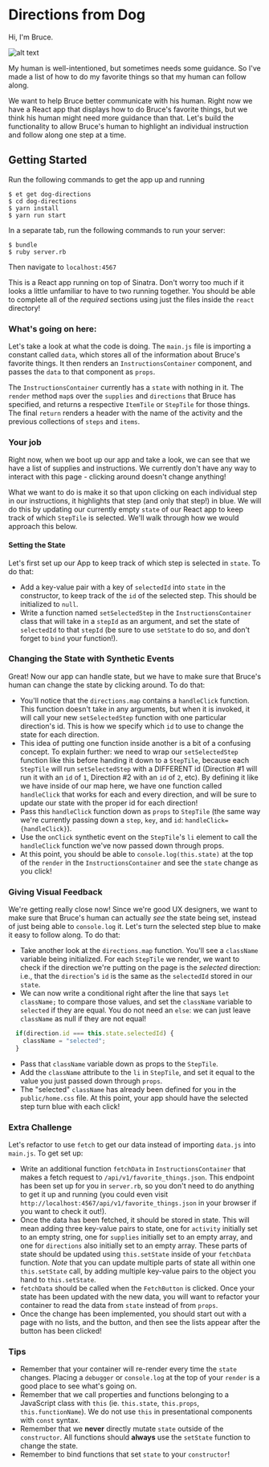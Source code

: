 # Directions from Dog

Hi, I'm Bruce.  

![alt text][bruce]

My human is well-intentioned, but sometimes needs some guidance. So I've made a list of how to do my favorite things so that my human can follow along.

We want to help Bruce better communicate with his human. Right now we have a React app that displays how to do Bruce's favorite things, but we think his human might need more guidance than that. Let's build the functionality to allow Bruce's human to highlight an individual instruction and follow along one step at a time.

## Getting Started
Run the following commands to get the app up and running

```no-highlight
$ et get dog-directions
$ cd dog-directions
$ yarn install
$ yarn run start
```

In a separate tab, run the following commands to run your server:

```no-highlight
$ bundle
$ ruby server.rb
```

Then navigate to `localhost:4567`

This is a React app running on top of Sinatra. Don't worry too much if it looks a little unfamiliar to have to two running together. You should be able to complete all of the *required* sections using just the files inside the `react` directory!

### What's going on here:
Let's take a look at what the code is doing. The `main.js` file is importing a constant called `data`, which stores all of the information about Bruce's favorite things. It then renders an `InstructionsContainer` component, and passes the `data` to that component as `props`.

The `InstructionsContainer` currently has a `state` with nothing in it. The `render` method `map`s over the `supplies` and `directions` that Bruce has specified, and returns a respective `ItemTile` or `StepTile` for those things. The final `return` renders a header with the name of the activity and the previous collections of `steps` and `items`.

### Your job
Right now, when we boot up our app and take a look, we can see that we have a list of supplies and instructions. We currently don't have any way to interact with this page - clicking around doesn't change anything!

What we want to do is make it so that upon clicking on each individual step in our instructions, it highlights that step (and only that step!) in blue. We will do this by updating our currently empty `state` of our React app to keep track of which `StepTile` is selected. We'll walk through how we would approach this below.

#### Setting the State
Let's first set up our App to keep track of which step is selected in `state`. To do that:

* Add a key-value pair  with a key of `selectedId` into `state` in the constructor, to keep track of the `id` of the selected step. This should be initialized to `null`.
* Write a function named `setSelectedStep` in the `InstructionsContainer` class that will take in a `stepId` as an argument, and set the state of `selectedId` to that `stepId` (be sure to use `setState` to do so, and don't forget to `bind` your function!).

### Changing the State with Synthetic Events
Great! Now our app can handle state, but we have to make sure that Bruce's human can change the state by clicking around. To do that:

* You'll notice that the `directions.map` contains a `handleClick` function.  This function doesn't take in any arguments, but when it is invoked, it will call your new `setSelectedStep` function with one particular direction's id. This is how we specify which `id` to use to change the state for each direction.
* This idea of putting one function inside another is a bit of a confusing concept. To explain further: we need to wrap our `setSelectedStep` function like this before handing it down to a `StepTile`, because each `StepTile` will run `setSelectedStep` with a DIFFERENT id (Direction #1 will run it with an `id` of `1`, Direction #2 with an `id` of `2`, etc). By defining it like we have inside of our map here, we have one function called `handleClick` that works for each and every direction, and will be sure to update our state with the proper id for each direction!
* Pass this `handleClick` function down as `props` to `StepTile` (the same way we're currently passing down a `step`, `key`, and `id`: `handleClick={handleClick}`).
* Use the `onClick` synthetic event on the `StepTile`'s `li` element to call the `handleClick` function we've now passed down through props.
* At this point, you should be able to `console.log(this.state)` at the top of the `render` in the `InstructionsContainer` and see the `state` change as you click!

### Giving Visual Feedback
We're getting really close now! Since we're good UX designers, we want to make sure that Bruce's human can actually *see* the state being set, instead of just being able to `console.log` it. Let's turn the selected step blue to make it easy to follow along. To do that:

* Take another look at the `directions.map` function. You'll see a `className` variable being initialized.  For each `StepTile` we render, we want to check if the direction we're putting on the page is the _selected_ direction: i.e., that the `direction`'s `id` is the same as the `selectedId` stored in our `state`.
* We can now write a conditional right after the line that says `let className;` to compare those values, and set the `className` variable to `selected` if they are equal. You do not need an `else`: we can just leave `className` as null if they are not equal!
```javascript
  if(direction.id === this.state.selectedId) {
    className = "selected";
  }
```
* Pass that `className` variable down as props to the `StepTile`.
* Add the `className` attribute to the `li` in `StepTile`, and set it equal to the value you just passed down through `props`.
* The "selected" `className` has already been defined for you in the `public/home.css` file. At this point, your app should have the selected step turn blue with each click!

### Extra Challenge
Let's refactor to use `fetch` to get our data instead of importing `data.js` into `main.js`. To get set up:

* Write an additional function `fetchData` in `InstructionsContainer` that makes a fetch request to `/api/v1/favorite_things.json`. This endpoint has been set up for you in `server.rb`, so you don't need to do anything to get it up and running (you could even visit `http://localhost:4567/api/v1/favorite_things.json` in your browser if you want to check it out!).
* Once the data has been fetched, it should be stored in state. This will mean adding three key-value pairs to state, one for `activity` initially set to an empty string, one for `supplies` initially set to an empty array, and one for `directions` also initially set to an empty array. These parts of state should be updated using `this.setState` inside of your `fetchData` function. *Note* that you can update multiple parts of state all within one `this.setState` call, by adding multiple key-value pairs to the object you hand to `this.setState`.
* `fetchData` should be called when the `FetchButton` is clicked. Once your state has been updated with the new data, you will want to refactor your container to read the data from `state` instead of from `props`.
* Once the change has been implemented, you should start out with a page with no lists, and the button, and then see the lists appear after the button has been clicked!

### Tips
* Remember that your container will re-render every time the `state` changes. Placing a `debugger` or `console.log` at the top of your `render` is a good place to see what's going on.
* Remember that we call properties and functions belonging to a JavaScript class with `this` (ie. `this.state`, `this.props`, `this.functionName`). We do not use `this` in presentational components with `const` syntax.
* Remember that we **never** directly mutate `state` outside of the `constructor`. All functions should **always** use the `setState` function to change the state.
* Remember to bind functions that set `state` to your `constructor`!

[bruce]: https://s3.amazonaws.com/horizon-production/images/bruce.jpg "dog photo"
